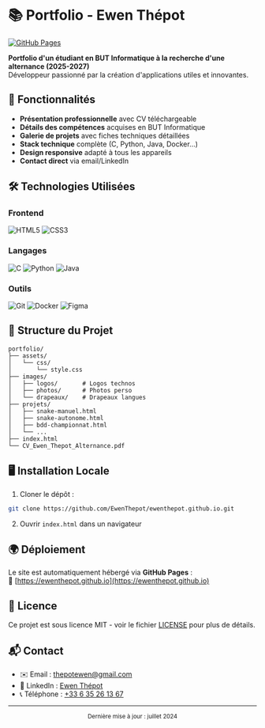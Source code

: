 # 📚 Portfolio - Ewen Thépot

[![GitHub Pages](https://img.shields.io/badge/🌐_Visiter_le_site-GitHub_Pages-2ea44f)](https://ethepot.github.io)

**Portfolio d'un étudiant en BUT Informatique à la recherche d'une alternance (2025-2027)**  
Développeur passionné par la création d'applications utiles et innovantes.

## 🚀 Fonctionnalités

- **Présentation professionnelle** avec CV téléchargeable
- **Détails des compétences** acquises en BUT Informatique
- **Galerie de projets** avec fiches techniques détaillées
- **Stack technique** complète (C, Python, Java, Docker...)
- **Design responsive** adapté à tous les appareils
- **Contact direct** via email/LinkedIn

## 🛠 Technologies Utilisées

### Frontend
![HTML5](https://img.shields.io/badge/-HTML5-E34F26?logo=html5&logoColor=white)
![CSS3](https://img.shields.io/badge/-CSS3-1572B6?logo=css3&logoColor=white)

### Langages
![C](https://img.shields.io/badge/-C-A8B9CC?logo=c&logoColor=white)
![Python](https://img.shields.io/badge/-Python-3776AB?logo=python&logoColor=white)
![Java](https://img.shields.io/badge/-Java-007396?logo=java&logoColor=white)

### Outils
![Git](https://img.shields.io/badge/-Git-F05032?logo=git&logoColor=white)
![Docker](https://img.shields.io/badge/-Docker-2496ED?logo=docker&logoColor=white)
![Figma](https://img.shields.io/badge/-Figma-F24E1E?logo=figma&logoColor=white)

## 📂 Structure du Projet

```
portfolio/
├── assets/
│   └── css/
│       └── style.css
├── images/
│   ├── logos/       # Logos technos
│   ├── photos/      # Photos perso
│   └── drapeaux/    # Drapeaux langues
├── projets/
│   ├── snake-manuel.html
│   ├── snake-autonome.html
│   ├── bdd-championnat.html
│   └── ...
├── index.html
└── CV_Ewen_Thepot_Alternance.pdf
```

## 🖥️ Installation Locale

1. Cloner le dépôt :
```bash
git clone https://github.com/EwenThepot/ewenthepot.github.io.git
```
2. Ouvrir `index.html` dans un navigateur

## 🌍 Déploiement

Le site est automatiquement hébergé via **GitHub Pages** :  
🔗 [https://ewenthepot.github.io](https://ewenthepot.github.io)

## 📝 Licence

Ce projet est sous licence MIT - voir le fichier [LICENSE](LICENSE) pour plus de détails.

## 📬 Contact

- ✉️ Email : [thepotewen@gmail.com](mailto:thepotewen@gmail.com)
- 📱 LinkedIn : [Ewen Thépot](https://linkedin.com/in/ewen-thepot)
- 📞 Téléphone : [+33 6 35 26 13 67](tel:+33635261367)

---

<div align="center">
  <sub>Dernière mise à jour : juillet 2024</sub>
</div>
